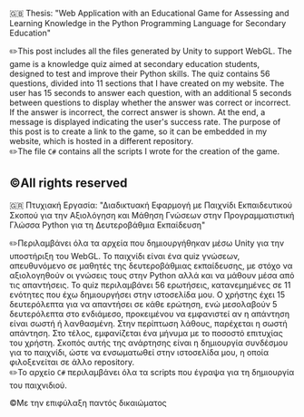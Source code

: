 :gb: Thesis: "Web Application with an Educational Game for Assessing and Learning Knowledge in the Python Programming Language for Secondary Education"

✏️This post includes all the files generated by Unity to support WebGL. The game is a knowledge quiz aimed at secondary education students, designed to test and improve their Python skills. The quiz contains 56 questions, divided into 11 sections that I have created on my website. The user has 15 seconds to answer each question, with an additional 5 seconds between questions to display whether the answer was correct or incorrect. If the answer is incorrect, the correct answer is shown. At the end, a message is displayed indicating the user's success rate. The purpose of this post is to create a link to the game, so it can be embedded in my website, which is hosted in a different repository.  
✏️The file `C#` contains all the scripts I wrote for the creation of the game.

©️All rights reserved
----------------------------------------------------------------------------------------------------------------------------------------------------------------------
:greece: Πτυχιακή Εργασία: "Διαδικτυακή Εφαρμογή με Παιχνίδι Εκπαιδευτικού Σκοπού για την Αξιολόγηση και Μάθηση Γνώσεων στην Προγραμματιστική Γλώσσα Python για τη Δευτεροβάθμια Εκπαίδευση"

✏️Περιλαμβάνει όλα τα αρχεία που δημιουργήθηκαν μέσω Unity για την υποστήριξη του WebGL. Το παιχνίδι είναι ένα quiz γνώσεων, απευθυνόμενο σε μαθητές της δευτεροβάθμιας εκπαίδευσης, με στόχο να αξιολογηθούν οι γνώσεις τους στην Python αλλά και να μάθουν μέσα από τις απαντήσεις. Το quiz περιλαμβάνει 56 ερωτήσεις, κατανεμημένες σε 11 ενότητες που έχω δημιουργήσει στην ιστοσελίδα μου. Ο χρήστης έχει 15 δευτερόλεπτα για να απαντήσει σε κάθε ερώτηση, ενώ μεσολαβούν 5 δευτερόλεπτα στο ενδιάμεσο, προκειμένου να εμφανιστεί αν η απάντηση είναι σωστή ή λανθασμένη. Στην περίπτωση λάθους, παρέχεται η σωστή απάντηση. Στο τέλος, εμφανίζεται ένα μήνυμα με το ποσοστό επιτυχίας του χρήστη. Σκοπός αυτής της ανάρτησης είναι η δημιουργία συνδέσμου για το παιχνίδι, ώστε να ενσωματωθεί στην ιστοσελίδα μου, η οποία φιλοξενείται σε άλλο repository.  
✏️Το αρχείο `C#` περιλαμβάνει όλα τα scripts που έγραψα για τη δημιουργία του παιχνιδιού.

©️Με την επιφύλαξη παντός δικαιώματος
